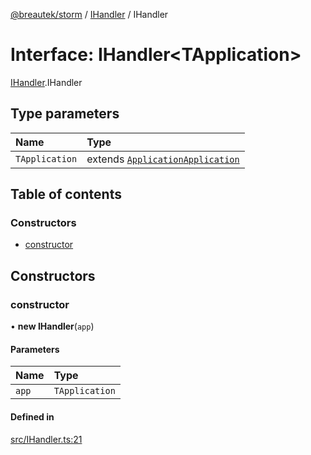 [@breautek/storm](../README.md) / [IHandler](../modules/IHandler.md) / IHandler

# Interface: IHandler<TApplication\>

[IHandler](../modules/IHandler.md).IHandler

## Type parameters

| Name | Type |
| :------ | :------ |
| `TApplication` | extends [`Application`](../classes/Application.Application-1.md)[`Application`](../classes/Application.Application-1.md) |

## Table of contents

### Constructors

- [constructor](IHandler.IHandler-1.md#constructor)

## Constructors

### constructor

• **new IHandler**(`app`)

#### Parameters

| Name | Type |
| :------ | :------ |
| `app` | `TApplication` |

#### Defined in

[src/IHandler.ts:21](https://github.com/breautek/storm/blob/57f151c/src/IHandler.ts#L21)
